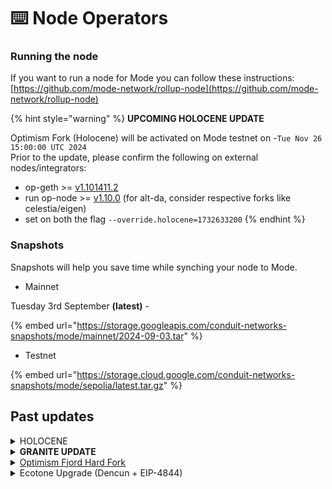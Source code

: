 # ⌨️ Node Operators

### Running the node

If you want to run a node for Mode you can follow these instructions:\
[https://github.com/mode-network/rollup-node](https://github.com/mode-network/rollup-node)

{% hint style="warning" %}
**UPCOMING HOLOCENE UPDATE**

Optimism Fork (Holocene)​ will be activated on Mode testnet on - ​`Tue Nov 26 15:00:00 UTC 2024`\
Prior to the update, please confirm the following on external nodes/integrators:

* op-geth >= [v1.101411.2](https://pylonlinks.com/link?url=https%3A%2F%2Fgithub.com%2Fethereum-optimism%2Fop-geth%2Freleases%2Ftag%2Fv1.101411.2\&utm\_campaign\_id=84123be8-439a-4029-9f1d-8b39eb7cc24b\&utm\_slack\_channel=C05T5A68H9T)
* run op-node >= [v1.10.0](https://pylonlinks.com/link?url=https%3A%2F%2Fgithub.com%2Fethereum-optimism%2Foptimism%2Freleases%2Ftag%2Fop-node%252Fv1.10.0\&utm\_campaign\_id=84123be8-439a-4029-9f1d-8b39eb7cc24b\&utm\_slack\_channel=C05T5A68H9T) (for alt-da, consider respective forks like celestia/eigen)
* set on both the flag  `--override.holocene=1732633200`
{% endhint %}

### Snapshots

Snapshots will help you save time while synching your node to Mode.&#x20;

* Mainnet

Tuesday 3rd September **(latest)** -&#x20;

{% embed url="https://storage.googleapis.com/conduit-networks-snapshots/mode/mainnet/2024-09-03.tar" %}

* Testnet

{% embed url="https://storage.cloud.google.com/conduit-networks-snapshots/mode/sepolia/latest.tar.gz" %}

## Past updates

<details>

<summary>HOLOCENE</summary>

Optimism Fork (Holocene)​ will be activated on your OP testnet next Tuesday - ​`Tue Nov 26 15:00:00 UTC 2024`\
Prior to the update, please confirm the following on external nodes/integrators:

* op-geth >= [v1.101411.2](https://pylonlinks.com/link?url=https%3A%2F%2Fgithub.com%2Fethereum-optimism%2Fop-geth%2Freleases%2Ftag%2Fv1.101411.2\&utm\_campaign\_id=84123be8-439a-4029-9f1d-8b39eb7cc24b\&utm\_slack\_channel=C05T5A68H9T)
* run op-node >= [v1.10.0](https://pylonlinks.com/link?url=https%3A%2F%2Fgithub.com%2Fethereum-optimism%2Foptimism%2Freleases%2Ftag%2Fop-node%252Fv1.10.0\&utm\_campaign\_id=84123be8-439a-4029-9f1d-8b39eb7cc24b\&utm\_slack\_channel=C05T5A68H9T) (for alt-da, consider respective forks like celestia/eigen)
* set on both the flag  `--override.holocene=1732633200`

</details>

<details>

<summary><strong>GRANITE UPDATE</strong> </summary>

the Optimism Granite Hard Fork happened on `Wed 11 Sep 2024 16:00:01 UTC` . More info [here](https://docs.optimism.io/builders/notices/granite-changes).For external nodes/integrators:

* run op-geth >= [v1.101408.0](https://github.com/ethereum-optimism/op-geth/releases/tag/v1.101408.0)
* run op-node >= [v1.9.1](https://github.com/ethereum-optimism/optimism/releases/tag/v1.9.1) (for alt-da, consider respective forks like celestia/eigen)
* set on op-geth and op-node the flag `--override.granite=1726070401`

</details>

<details>

<summary><a href="https://github.com/ethereum-optimism/specs/blob/main/specs/fjord/overview.md">Optimism Fjord Hard Fork</a></summary>

**FJORD UPDATE -** `Wed Jul 10 16:00:01 UTC 2024`\
\
Node operators will need to upgrade to Fjord before the activation date. For Sepolia, the op-node release [v1.7.7(opens in a new tab)](https://github.com/ethereum-optimism/optimism/releases/tag/v1.7.7) and op-geth release [v1.101315.2(opens in a new tab)](https://github.com/ethereum-optimism/op-geth/releases/tag/v1.101315.2) contain these changes.\
\
Please update to the latest releases of [op-geth](https://github.com/ethereum-optimism/op-geth/releases/tag/v1.101315.2) and [op-node](https://github.com/ethereum-optimism/optimism/releases/tag/v1.7.7).

\
**VERIFY**

Make the following checks to verify that your node is properly configured.

* `op-node` and `op-geth` will log their configurations at startup
* Check that the Fjord time is set to `activation-timestamp` in the op-node startup logs
* Check that the Fjord time is set to `activation-timestamp` in the op-geth startup logs

\
**For more information please visit** [**Optimism's documentation**](https://docs.optimism.io/builders/notices/fjord-changes#verify-your-configuration)**.**

</details>

<details>

<summary>Ecotone Upgrade (Dencun + EIP-4844)</summary>

_The Ecotone upgrade for OP Sepolia activated at **1708534800 Wed Feb 21 17:00:00 UTC 2024**._

## Getting ready for Ecotone Upgrade (Dencun + EIP-4844)

The Ecotone upgrade contains the Dencun upgrade from L1, and adopts EIP-4844 blobs for data-availability. \
\
Please refer to:\
\
[https://docs.optimism.io/builders/notices/ecotone-changes](https://docs.optimism.io/builders/notices/ecotone-changes)

* You need l1 beacon api access for op-node and pass via --l1.beacon param (or OP\_NODE\_L1\_BEACON env).&#x20;
* Consider having full-archive blobs access. if you are on the superchain you don't have to pass any new parameter.

</details>

